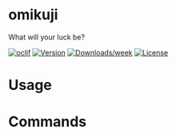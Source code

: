 omikuji
=======

What will your luck be? 

[![oclif](https://img.shields.io/badge/cli-oclif-brightgreen.svg)](https://oclif.io)
[![Version](https://img.shields.io/npm/v/omikuji.svg)](https://npmjs.org/package/omikuji)
[![Downloads/week](https://img.shields.io/npm/dw/omikuji.svg)](https://npmjs.org/package/omikuji)
[![License](https://img.shields.io/npm/l/omikuji.svg)](https://github.com/tristansokol/omikuji/blob/master/package.json)

<!-- toc -->
# Usage
<!-- usage -->
# Commands
<!-- commands -->
